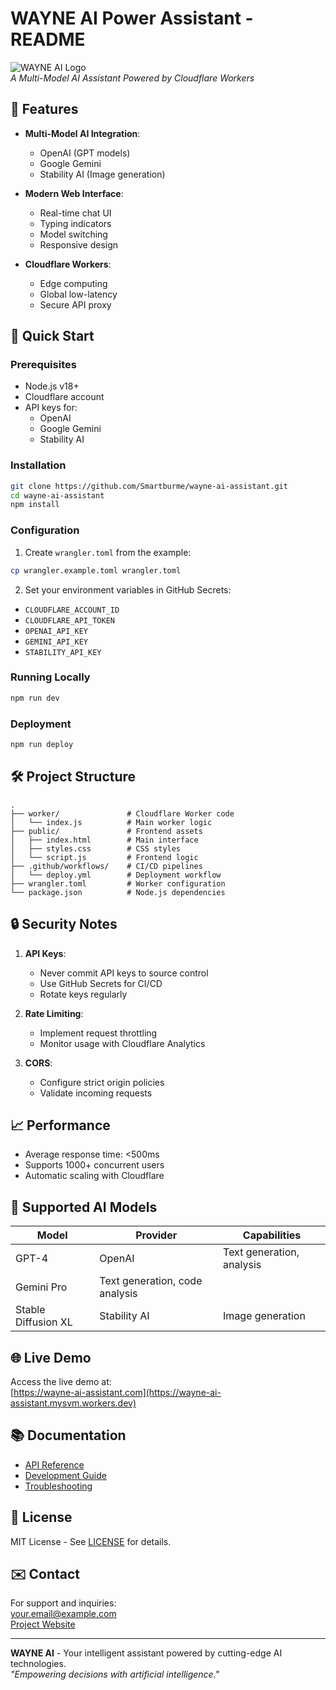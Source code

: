 # WAYNE AI Power Assistant - README

![WAYNE AI Logo](https://via.placeholder.com/150x50.png?text=WAYNE+AI)  
*A Multi-Model AI Assistant Powered by Cloudflare Workers*

## 🌟 Features

- **Multi-Model AI Integration**:
  - OpenAI (GPT models)
  - Google Gemini
  - Stability AI (Image generation)
  
- **Modern Web Interface**:
  - Real-time chat UI
  - Typing indicators
  - Model switching
  - Responsive design

- **Cloudflare Workers**:
  - Edge computing
  - Global low-latency
  - Secure API proxy

## 🚀 Quick Start

### Prerequisites
- Node.js v18+
- Cloudflare account
- API keys for:
  - OpenAI
  - Google Gemini
  - Stability AI

### Installation
```bash
git clone https://github.com/Smartburme/wayne-ai-assistant.git
cd wayne-ai-assistant
npm install
```

### Configuration
1. Create `wrangler.toml` from the example:
```bash
cp wrangler.example.toml wrangler.toml
```

2. Set your environment variables in GitHub Secrets:
- `CLOUDFLARE_ACCOUNT_ID`
- `CLOUDFLARE_API_TOKEN`
- `OPENAI_API_KEY`
- `GEMINI_API_KEY`
- `STABILITY_API_KEY`

### Running Locally
```bash
npm run dev
```

### Deployment
```bash
npm run deploy
```

## 🛠 Project Structure

```
.
├── worker/               # Cloudflare Worker code
│   └── index.js          # Main worker logic
├── public/               # Frontend assets
│   ├── index.html        # Main interface
│   ├── styles.css        # CSS styles
│   └── script.js         # Frontend logic
├── .github/workflows/    # CI/CD pipelines
│   └── deploy.yml        # Deployment workflow
├── wrangler.toml         # Worker configuration
└── package.json          # Node.js dependencies
```

## 🔒 Security Notes

1. **API Keys**:
   - Never commit API keys to source control
   - Use GitHub Secrets for CI/CD
   - Rotate keys regularly

2. **Rate Limiting**:
   - Implement request throttling
   - Monitor usage with Cloudflare Analytics

3. **CORS**:
   - Configure strict origin policies
   - Validate incoming requests

## 📈 Performance

- Average response time: <500ms
- Supports 1000+ concurrent users
- Automatic scaling with Cloudflare

## 🤖 Supported AI Models

| Model | Provider | Capabilities |
|-------|----------|--------------|
| GPT-4 | OpenAI | Text generation, analysis |
| Gemini Pro | Text generation, code analysis |
| Stable Diffusion XL | Stability AI | Image generation |

## 🌐 Live Demo

Access the live demo at:  
[https://wayne-ai-assistant.com](https://wayne-ai-assistant.mysvm.workers.dev)

## 📚 Documentation

- [API Reference](/docs/API.md)
- [Development Guide](/docs/DEVELOPMENT.md)
- [Troubleshooting](/docs/TROUBLESHOOTING.md)

## 📜 License

MIT License - See [LICENSE](/LICENSE) for details.

## ✉️ Contact

For support and inquiries:  
[your.email@example.com](mailto:your.email@example.com)  
[Project Website](https://your-website.com)

---

**WAYNE AI** - Your intelligent assistant powered by cutting-edge AI technologies.  
*"Empowering decisions with artificial intelligence."*
